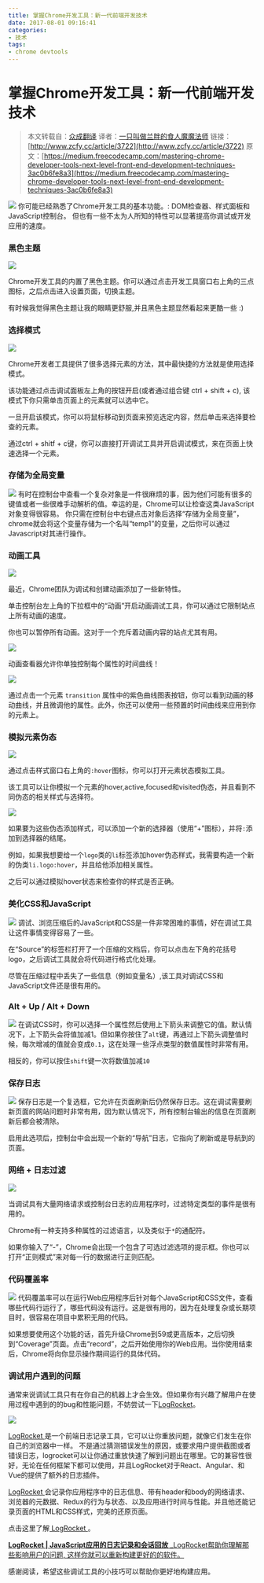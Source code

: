 ```yaml
---
title: 掌握Chrome开发工具：新一代前端开发技术
date: 2017-08-01 09:16:41
categories: 
- 技术
tags: 
- chrome devtools
---
```


# 掌握Chrome开发工具：新一代前端开发技术

> 本文转载自：[众成翻译](http://www.zcfy.cc)
> 译者：[一只叫做兰胖的食人魔魔法师](http://www.zcfy.cc/@mirlysky)
> 链接：[http://www.zcfy.cc/article/3722](http://www.zcfy.cc/article/3722)
> 原文：[https://medium.freecodecamp.com/mastering-chrome-developer-tools-next-level-front-end-development-techniques-3ac0b6fe8a3](https://medium.freecodecamp.com/mastering-chrome-developer-tools-next-level-front-end-development-techniques-3ac0b6fe8a3)


![](http://p0.qhimg.com/t015e639b0bbff3a958.png)
你可能已经熟悉了Chrome开发工具的基本功能。: DOM检查器、样式面板和JavaScript控制台。
但也有一些不太为人所知的特性可以显著提高你调试或开发应用的速度。

### 黑色主题

![](http://p0.qhimg.com/t01e0c0ce4f8052ff3a.png)

Chrome开发工具的内置了黑色主题。你可以通过点击开发工具窗口右上角的三点图标，之后点击进入设置页面，切换主题。

有时候我觉得黑色主题让我的眼睛更舒服,并且黑色主题显然看起来更酷一些 :)

### 选择模式

![](http://p0.qhimg.com/t01836cdb4b48940789.png)

Chrome开发者工具提供了很多选择元素的方法，其中最快捷的方法就是使用选择模式。

该功能通过点击调试面板左上角的按钮开启(或者通过组合键 ctrl + shift + c), 该模式下你只需单击页面上的元素就可以选中它。

一旦开启该模式，你可以将鼠标移动到页面来预览选定内容，然后单击来选择要检查的元素。

通过ctrl + shitf + c键，你可以直接打开调试工具并开启调试模式，来在页面上快速选择一个元素。

### 存储为全局变量

![](http://p0.qhimg.com/t0174ecdccd3846a253.png)
有时在控制台中查看一个复杂对象是一件很麻烦的事，因为他们可能有很多的键值或者一些很难手动解析的值。幸运的是，Chrome可以让检查这类JavaScript对象变得很容易。
你只需在控制台中右键点击对象后选择“存储为全局变量”，chrome就会将这个变量存储为一个名叫“temp1”的变量，之后你可以通过Javascript对其进行操作。

### 动画工具

![](http://p0.qhimg.com/t019e21ccfe21a6781f.png)

最近，Chrome团队为调试和创建动画添加了一些新特性。

单击控制台左上角的下拉框中的“动画”开启动画调试工具，你可以通过它限制站点上所有动画的速度。

你也可以暂停所有动画。这对于一个充斥着动画内容的站点尤其有用。

![](http://p0.qhimg.com/t01ad7b9f1cfa43858b.png)

动画查看器允许你单独控制每个属性的时间曲线！

![](http://p0.qhimg.com/t013dca61b1c7637096.png)

通过点击一个元素 `transition` 属性中的紫色曲线图表按钮，你可以看到动画的移动曲线，并且微调他的属性。此外，你还可以使用一些预置的时间曲线来应用到你的元素上。

### 模拟元素伪态

![](http://p0.qhimg.com/t01f006dcaf6bd06128.png)

通过点击样式窗口右上角的`:hover`图标，你可以打开元素状态模拟工具。

该工具可以让你模拟一个元素的hover,active,focused和visited伪态，并且看到不同伪态的相关样式与选择符。

![](http://p0.qhimg.com/t01465fea5205ac7773.png)

如果要为这些伪态添加样式，可以添加一个新的选择器（使用“+”图标），并将`:`添加到选择器的结尾。

例如，如果我想要给一个`logo`类的`li`标签添加hover伪态样式，我需要构造一个新的伪类`li.logo:hover`，并且给他添加相关属性。

之后可以通过模拟hover状态来检查你的样式是否正确。

### 美化CSS和JavaScript

![](http://p0.qhimg.com/t015a2bfa539a762525.png)
调试、浏览压缩后的JavaScript和CSS是一件非常困难的事情，好在调试工具让这件事情变得容易了一些。

在“Source”的标签栏打开了一个压缩的文档后，你可以点击左下角的花括号logo，之后调试工具就会将代码进行格式化处理。

尽管在压缩过程中丢失了一些信息（例如变量名）,该工具对调试CSS和JavaScript文件还是很有用的。

### Alt + Up / Alt + Down

![](http://p0.qhimg.com/t01f82103523fc99d5d.png)
在调试CSS时，你可以选择一个属性然后使用上下箭头来调整它的值。默认情况下，上下箭头会将值加减1。但如果你按住了`alt`键，再通过上下箭头调整值时候，每次增减的值就会变成`0.1`，这在处理一些浮点类型的数值属性时非常有用。

相反的，你可以按住`shift`键一次将数值加减`10`

### 保存日志

![](http://p0.qhimg.com/t0146a45786e54f819a.png)
保存日志是一个复选框，它允许在页面刷新后仍然保存日志。这在调试需要刷新页面的网站问题时非常有用，因为默认情况下，所有控制台输出的信息在页面刷新后都会被清除。

启用此选项后，控制台中会出现一个新的“导航”日志，它指向了刷新或是导航到的页面。

### 网络 + 日志过滤

![](http://p0.qhimg.com/t010de8398a241db428.png)

当调试具有大量网络请求或控制台日志的应用程序时，过滤特定类型的事件是很有用的。

Chrome有一种支持多种属性的过滤语言，以及类似于`*`的通配符。

如果你输入了“-”，Chrome会出现一个包含了可选过滤选项的提示框。你也可以打开“正则模式”来对每一行的数据进行正则匹配。

### 代码覆盖率

![](http://p0.qhimg.com/t011bc6afa6958c91e9.png)
代码覆盖率可以在运行Web应用程序后针对每个JavaScript和CSS文件，查看哪些代码行运行了，哪些代码没有运行。这是很有用的，因为在处理复杂或长期项目时，很容易在项目中累积无用的代码。

如果想要使用这个功能的话，首先升级Chrome到59或更高版本，之后切换到“Coverage”页面。点击“record”，之后开始使用你的Web应用。当你使用结束后，Chrome将向你显示操作期间运行的具体代码。

### 调试用户遇到的问题
通常来说调试工具只有在你自己的机器上才会生效。但如果你有兴趣了解用户在使用过程中遇到的的bug和性能问题，不妨尝试一下[LogRocket](https://logrocket.com)。

![](http://p0.qhimg.com/t0195d799fac8d376e0.png)

[
LogRocket ](https://logrocket.com)[](https://logrocket.com)是一个前端日志记录工具，它可以让你重放问题，就像它们发生在你自己的浏览器中一样。 不是通过猜测错误发生的原因，或要求用户提供截图或者错误日志，logrocket可以让你通过重放快速了解到问题出在哪里。它的兼容性很好，无论在任何框架下都可以使用，并且LogRocket对于React、Angular、和Vue的提供了额外的日志插件。

[
LogRocket ](https://logrocket.com)[](https://logrocket.com)会记录你应用程序中的日志信息、带有header和body的网络请求、浏览器的元数据、Redux的行为与状态、以及应用进行时间与性能。并且他还能记录页面的HTML和CSS样式，完美的还原页面。

点击这里了解[ LogRocket ](https://logrocket.com)[](https://logrocket.com)。

[**LogRocket | JavaScript应用的日志记录和会话回放**
_LogRocket帮助你理解那些影响用户的问题, 这样你就可以重新构建更好的的软件。](https://logrocket.com)[](https://logrocket.com)

感谢阅读，希望这些调试工具的小技巧可以帮助你更好地构建应用。
                
